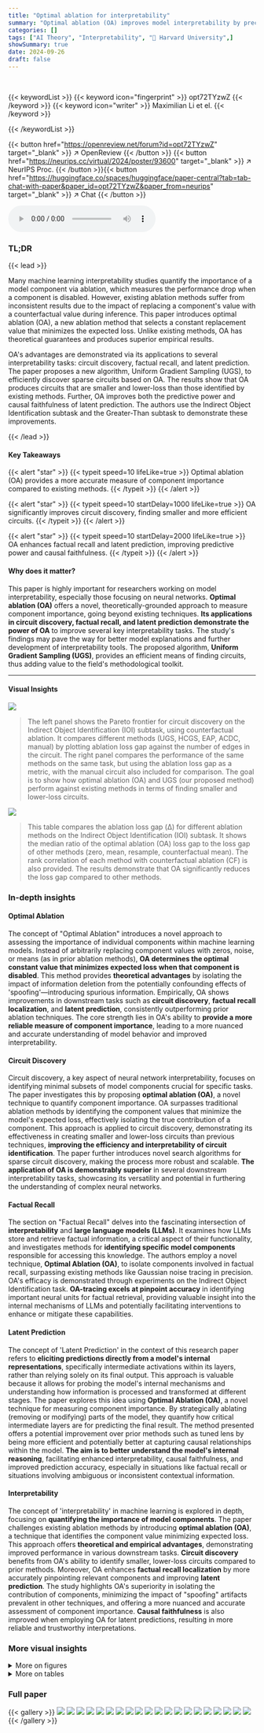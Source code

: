```yaml
---
title: "Optimal ablation for interpretability"
summary: "Optimal ablation (OA) improves model interpretability by precisely measuring component importance, outperforming existing methods. OA-based importance shines in circuit discovery, factual recall, and ..."
categories: []
tags: ["AI Theory", "Interpretability", "🏢 Harvard University",]
showSummary: true
date: 2024-09-26
draft: false
---
```


<br>

{{< keywordList >}}
{{< keyword icon="fingerprint" >}} opt72TYzwZ {{< /keyword >}}
{{< keyword icon="writer" >}} Maximilian Li et el. {{< /keyword >}}
 
{{< /keywordList >}}

{{< button href="https://openreview.net/forum?id=opt72TYzwZ" target="_blank" >}}
↗ OpenReview
{{< /button >}}
{{< button href="https://neurips.cc/virtual/2024/poster/93600" target="_blank" >}}
↗ NeurIPS Proc.
{{< /button >}}{{< button href="https://huggingface.co/spaces/huggingface/paper-central?tab=tab-chat-with-paper&paper_id=opt72TYzwZ&paper_from=neurips" target="_blank" >}}
↗ Chat
{{< /button >}}



<audio controls>
    <source src="https://ai-paper-reviewer.com/opt72TYzwZ/podcast.wav" type="audio/wav">
    Your browser does not support the audio element.
</audio>


### TL;DR


{{< lead >}}

Many machine learning interpretability studies quantify the importance of a model component via ablation, which measures the performance drop when a component is disabled. However, existing ablation methods suffer from inconsistent results due to the impact of replacing a component's value with a counterfactual value during inference. This paper introduces optimal ablation (OA), a new ablation method that selects a constant replacement value that minimizes the expected loss. Unlike existing methods, OA has theoretical guarantees and produces superior empirical results. 

OA's advantages are demonstrated via its applications to several interpretability tasks: circuit discovery, factual recall, and latent prediction.  The paper proposes a new algorithm, Uniform Gradient Sampling (UGS), to efficiently discover sparse circuits based on OA.  The results show that OA produces circuits that are smaller and lower-loss than those identified by existing methods.  Further, OA improves both the predictive power and causal faithfulness of latent prediction.  The authors use the Indirect Object Identification subtask and the Greater-Than subtask to demonstrate these improvements.

{{< /lead >}}


#### Key Takeaways

{{< alert "star" >}}
{{< typeit speed=10 lifeLike=true >}} Optimal ablation (OA) provides a more accurate measure of component importance compared to existing methods. {{< /typeit >}}
{{< /alert >}}

{{< alert "star" >}}
{{< typeit speed=10 startDelay=1000 lifeLike=true >}} OA significantly improves circuit discovery, finding smaller and more efficient circuits. {{< /typeit >}}
{{< /alert >}}

{{< alert "star" >}}
{{< typeit speed=10 startDelay=2000 lifeLike=true >}} OA enhances factual recall and latent prediction, improving predictive power and causal faithfulness. {{< /typeit >}}
{{< /alert >}}

#### Why does it matter?
This paper is highly important for researchers working on model interpretability, especially those focusing on neural networks. **Optimal ablation (OA)** offers a novel, theoretically-grounded approach to measure component importance, going beyond existing techniques.  **Its applications in circuit discovery, factual recall, and latent prediction demonstrate the power of OA** to improve several key interpretability tasks. The study's findings may pave the way for better model explanations and further development of interpretability tools.  The proposed algorithm, **Uniform Gradient Sampling (UGS)**, provides an efficient means of finding circuits, thus adding value to the field's methodological toolkit.

------
#### Visual Insights



![](https://ai-paper-reviewer.com/opt72TYzwZ/figures_6_1.jpg)

> The left panel shows the Pareto frontier for circuit discovery on the Indirect Object Identification (IOI) subtask, using counterfactual ablation.  It compares different methods (UGS, HCGS, EAP, ACDC, manual) by plotting ablation loss gap against the number of edges in the circuit. The right panel compares the performance of the same methods on the same task, but using the ablation loss gap as a metric, with the manual circuit also included for comparison.  The goal is to show how optimal ablation (OA) and UGS (our proposed method) perform against existing methods in terms of finding smaller and lower-loss circuits.





![](https://ai-paper-reviewer.com/opt72TYzwZ/tables_4_1.jpg)

> This table compares the ablation loss gap (Δ) for different ablation methods on the Indirect Object Identification (IOI) subtask.  It shows the median ratio of the optimal ablation (OA) loss gap to the loss gap of other methods (zero, mean, resample, counterfactual mean).  The rank correlation of each method with counterfactual ablation (CF) is also provided. The results demonstrate that OA significantly reduces the loss gap compared to other methods.





### In-depth insights


#### Optimal Ablation
The concept of "Optimal Ablation" introduces a novel approach to assessing the importance of individual components within machine learning models.  Instead of arbitrarily replacing component values with zeros, noise, or means (as in prior ablation methods), **OA determines the optimal constant value that minimizes expected loss when that component is disabled**. This method provides **theoretical advantages** by isolating the impact of information deletion from the potentially confounding effects of 'spoofing'—introducing spurious information.  Empirically, OA shows improvements in downstream tasks such as **circuit discovery**, **factual recall localization**, and **latent prediction**, consistently outperforming prior ablation techniques.  The core strength lies in OA's ability to **provide a more reliable measure of component importance**, leading to a more nuanced and accurate understanding of model behavior and improved interpretability.

#### Circuit Discovery
Circuit discovery, a key aspect of neural network interpretability, focuses on identifying minimal subsets of model components crucial for specific tasks.  The paper investigates this by proposing **optimal ablation (OA)**, a novel technique to quantify component importance.  OA surpasses traditional ablation methods by identifying the component values that minimize the model's expected loss, effectively isolating the true contribution of a component.  This approach is applied to circuit discovery, demonstrating its effectiveness in creating smaller and lower-loss circuits than previous techniques,  **improving the efficiency and interpretability of circuit identification**. The paper further introduces novel search algorithms for sparse circuit discovery, making the process more robust and scalable.  **The application of OA is demonstrably superior** in several downstream interpretability tasks, showcasing its versatility and potential in furthering the understanding of complex neural networks.

#### Factual Recall
The section on "Factual Recall" delves into the fascinating intersection of **interpretability** and **large language models (LLMs)**.  It examines how LLMs store and retrieve factual information, a critical aspect of their functionality, and investigates methods for **identifying specific model components** responsible for accessing this knowledge. The authors employ a novel technique, **Optimal Ablation (OA)**, to isolate components involved in factual recall, surpassing existing methods like Gaussian noise tracing in precision.  OA's efficacy is demonstrated through experiments on the Indirect Object Identification task.  **OA-tracing excels at pinpoint accuracy** in identifying important neural units for factual retrieval, providing valuable insight into the internal mechanisms of LLMs and potentially facilitating interventions to enhance or mitigate these capabilities.

#### Latent Prediction
The concept of 'Latent Prediction' in the context of this research paper refers to **eliciting predictions directly from a model's internal representations**, specifically intermediate activations within its layers, rather than relying solely on its final output.  This approach is valuable because it allows for probing the model's internal mechanisms and understanding how information is processed and transformed at different stages.  The paper explores this idea using **Optimal Ablation (OA)**, a novel technique for measuring component importance.  By strategically ablating (removing or modifying) parts of the model, they quantify how critical intermediate layers are for predicting the final result.  The method presented offers a potential improvement over prior methods such as tuned lens by being more efficient and potentially better at capturing causal relationships within the model.  **The aim is to better understand the model's internal reasoning**, facilitating enhanced interpretability, causal faithfulness, and improved prediction accuracy, especially in situations like factual recall or situations involving ambiguous or inconsistent contextual information.

#### Interpretability
The concept of 'interpretability' in machine learning is explored in depth, focusing on **quantifying the importance of model components**.  The paper challenges existing ablation methods by introducing **optimal ablation (OA)**, a technique that identifies the component value minimizing expected loss. This approach offers **theoretical and empirical advantages**, demonstrating improved performance in various downstream tasks.  **Circuit discovery** benefits from OA's ability to identify smaller, lower-loss circuits compared to prior methods.  Moreover, OA enhances **factual recall localization** by more accurately pinpointing relevant components and improving **latent prediction**.  The study highlights OA's superiority in isolating the contribution of components, minimizing the impact of "spoofing" artifacts prevalent in other techniques, and offering a more nuanced and accurate assessment of component importance.  **Causal faithfulness** is also improved when employing OA for latent predictions, resulting in more reliable and trustworthy interpretations.


### More visual insights

<details>
<summary>More on figures
</summary>


![](https://ai-paper-reviewer.com/opt72TYzwZ/figures_7_1.jpg)

> The figure shows the comparison of Average Indirect Effect (AIE) between Gaussian Noise Tracing (GNT) and Optimal Ablation Tracing (OAT) methods for factual recall.  The top part shows the results for a window size of 5 layers, while the bottom shows results for a window size of 1 layer. Both attention and MLP layers are evaluated. Error bars representing two standard errors are included for each data point, indicating the variability of the estimates.


![](https://ai-paper-reviewer.com/opt72TYzwZ/figures_8_1.jpg)

> The figure shows two plots related to circuit discovery using different ablation methods.  The left plot displays the Pareto frontier for the Indirect Object Identification (IOI) subtask, showing the trade-off between ablation loss (y-axis) and the number of edges in the circuit (x-axis). The right plot compares the ablation loss achieved by different methods (zero, mean, resample, counterfactual, optimal ablation) across various circuit sizes, also for the IOI subtask.  The manual circuit is included as a benchmark.


![](https://ai-paper-reviewer.com/opt72TYzwZ/figures_9_1.jpg)

> The figure demonstrates the performance of different circuit discovery methods on the IOI subtask. The left panel shows the Pareto frontier for counterfactual ablation, illustrating the trade-off between circuit size and ablation loss.  The right panel compares the performance of various ablation methods, including optimal ablation, showcasing the achieved ablation loss for different circuit sizes.


![](https://ai-paper-reviewer.com/opt72TYzwZ/figures_32_1.jpg)

> The figure illustrates the potential bias in gradient updates for ablation constants a when partial ablation coefficients ak are not equal to 0.  It shows that updating a using a linear combination of a and Aj(X) (incorrect update) can lead to a different direction than updating only using the gradient of the loss with respect to a (correct update), ultimately resulting in a bias toward the incorrect value of a*. The correct update directly targets the minimum loss, while the incorrect update is influenced by both the gradient and the initial value of the constant.


![](https://ai-paper-reviewer.com/opt72TYzwZ/figures_34_1.jpg)

> The figure shows two plots related to circuit discovery using different ablation methods. The left plot is a Pareto frontier showing the tradeoff between the number of edges in the circuit and the ablation loss for the IOI subtask using counterfactual ablation. The right plot compares the ablation loss of different ablation methods (zero, mean, resample, counterfactual, optimal, and manual) against the number of edges in the circuit for the IOI subtask. The x-axis represents the number of edges in the circuit, and the y-axis represents the ablation loss. The plots show that optimal ablation achieves the best tradeoff between the number of edges and ablation loss.


![](https://ai-paper-reviewer.com/opt72TYzwZ/figures_34_2.jpg)

> This figure shows the Pareto frontier for circuit discovery on the IOI subtask using mean and resample ablation methods.  The x-axis represents the number of edges in the circuit (circuit edge count), and the y-axis represents the ablation loss gap (△).  The ablation loss gap measures how much worse the model performs when the selected edges are removed (ablated) compared to the model's original performance. The plots show the trade-off between the number of edges in the circuit (sparsity) and the ablation loss gap (performance). Lower ablation loss gaps and fewer edges indicate a more efficient, interpretable circuit.  The figure compares different circuit discovery algorithms (UGS, HCGS, EAP, ACDC) and a manually selected circuit against the mean and resample ablation methods.


![](https://ai-paper-reviewer.com/opt72TYzwZ/figures_35_1.jpg)

> The left panel shows the Pareto frontier for circuit discovery on the Indirect Object Identification (IOI) subtask, comparing the tradeoff between ablation loss gap and circuit size (number of edges) across several methods, including UGS (the authors' method), HCGS, EAP, ACDC and a manually constructed circuit. The right panel provides a direct comparison of the different ablation methods.  It shows the ablation loss gap for each method applied to each circuit size (number of edges) for the same IOI task.


![](https://ai-paper-reviewer.com/opt72TYzwZ/figures_35_2.jpg)

> The figure shows two plots related to circuit discovery. The left plot is a Pareto frontier showing the tradeoff between the number of edges in a circuit and its ablation loss, calculated using counterfactual ablation.  The right plot compares different ablation methods (Zero, Mean, Resample, Counterfactual, Optimal, and a manually-selected circuit) regarding their ablation loss values for varying numbers of edges in the circuit. The x-axis in both graphs represents the number of edges in the circuit. The y-axis represents the ablation loss gap (Δ), a measure of the difference in performance between the full model and the model with the specified edges removed. The KL-divergence is used as the performance metric.


![](https://ai-paper-reviewer.com/opt72TYzwZ/figures_35_3.jpg)

> The left panel shows the Pareto frontier for circuit discovery on the Indirect Object Identification (IOI) subtask using counterfactual ablation.  The Pareto frontier plots the ablation loss gap (a measure of performance loss after removing edges) against the number of edges in the circuit.  It compares the performance of several algorithms (UGS, HCGS, EAP, ACDC) to that of a manually-constructed circuit. The right panel compares the ablation loss gap for different ablation methods (Optimal, Mean, Resample, CF) for circuits discovered on the same IOI task, showing the relative performance of different circuit selection approaches. The manual circuit is included for comparison, marked by an X.


![](https://ai-paper-reviewer.com/opt72TYzwZ/figures_35_4.jpg)

> This figure shows two plots related to circuit discovery using different ablation methods on the IOI subtask. The left plot displays the Pareto frontier for circuit discovery using counterfactual ablation, showing the tradeoff between ablation loss gap and circuit size. The right plot compares the performance of various ablation methods (zero, mean, resample, counterfactual, and optimal) across different circuit sizes, highlighting the superior performance of optimal ablation.


![](https://ai-paper-reviewer.com/opt72TYzwZ/figures_36_1.jpg)

> The figure shows two plots related to circuit discovery using different ablation methods on the IOI subtask. The left plot is a Pareto frontier showing the trade-off between ablation loss gap and the number of edges in the circuit for various methods, including the proposed Optimal Ablation. The right plot compares the ablation loss gap achieved by different methods for different sizes of circuits, with the manual circuit also plotted for reference.


![](https://ai-paper-reviewer.com/opt72TYzwZ/figures_37_1.jpg)

> The figure presents two plots related to circuit discovery using different ablation methods. The left plot shows the Pareto frontier for the Indirect Object Identification (IOI) subtask with counterfactual ablation, illustrating the tradeoff between the number of edges in a circuit and its ablation loss gap. The right plot compares the performance of different ablation methods (zero, mean, resample, counterfactual, and optimal) in circuit discovery for IOI, highlighting the performance of a manually designed circuit as a benchmark.


![](https://ai-paper-reviewer.com/opt72TYzwZ/figures_38_1.jpg)

> This figure compares the Average Indirect Effect (AIE) of Gaussian Noise Tracing (GNT) and Optimal Ablation Tracing (OAT) for identifying components responsible for factual recall in a language model.  The top row shows the AIE for a sliding window of 5 layers, while the bottom row shows the AIE for single layers.  Error bars represent the uncertainty in the AIE estimates.


![](https://ai-paper-reviewer.com/opt72TYzwZ/figures_38_2.jpg)

> This figure compares the Average Indirect Effect (AIE) of removing information about the subject using Gaussian noise (GNT) and Optimal Ablation (OAT).  The AIE is a measure of how much a component contributes to the model's ability to recall a fact.  The top half shows AIE values for replacing sliding windows of 5 layers with the median layer, while the bottom half shows AIE values for replacing single layers.  Error bars represent the sample standard errors. The results show that OAT more precisely identifies important components compared to GNT.


![](https://ai-paper-reviewer.com/opt72TYzwZ/figures_38_3.jpg)

> This figure compares the Average Indirect Effect (AIE) of Gaussian noise tracing (GNT) and Optimal Ablation tracing (OAT) for identifying components responsible for factual recall in a transformer model.  The x-axis represents the layer number (or median layer in a sliding window of 5 layers). The y-axis shows the AIE.  The top row shows results for a sliding window of 5 layers, while the bottom row shows results for a window of 1 layer. Each panel shows results for attention layers and MLP layers separately. The error bars indicate the 95% confidence intervals for the AIE estimates.


![](https://ai-paper-reviewer.com/opt72TYzwZ/figures_39_1.jpg)

> This figure compares the average indirect effect (AIE) of Gaussian noise tracing (GNT) and optimal ablation tracing (OAT) for different layers in a transformer model.  The top row shows results for a sliding window of 5 layers, while the bottom row shows results for a single layer.  Error bars represent the standard error of the estimate.


![](https://ai-paper-reviewer.com/opt72TYzwZ/figures_39_2.jpg)

> The figure compares the Average Indirect Effect (AIE) of Gaussian Noise Tracing (GNT) and Optimal Ablation Tracing (OAT) for different layers of a transformer model.  It shows that OAT provides more precise localization of relevant components compared to GNT.  The x-axis represents the layer number, and the y-axis represents the AIE, a measure of a component's contribution to factual recall.


![](https://ai-paper-reviewer.com/opt72TYzwZ/figures_39_3.jpg)

> The figure compares the average indirect effect (AIE) of Gaussian noise tracing (GNT) and optimal ablation tracing (OAT) for different layers of a transformer model.  It shows AIE values for attention and MLP layers when a sliding window of 5 layers is replaced with constant values. The x-axis represents the median layer of the window and the y-axis shows the AIE values. Error bars indicate the standard error of the mean.


![](https://ai-paper-reviewer.com/opt72TYzwZ/figures_40_1.jpg)

> The left panel shows the Pareto frontier for circuit discovery on the Indirect Object Identification (IOI) subtask using counterfactual ablation.  It compares the tradeoff between the number of edges in a circuit and the resulting ablation loss. The right panel compares different ablation methods (mean, resample, optimal, and counterfactual) for circuit discovery on the same IOI subtask, including a manual circuit for reference, showing which approach yields lower ablation loss for a given number of edges.


![](https://ai-paper-reviewer.com/opt72TYzwZ/figures_40_2.jpg)

> The left panel shows the Pareto frontier for circuit discovery on the IOI subtask, comparing the ablation loss against the number of edges in the circuit. The right panel shows a comparison of different ablation methods (mean, resample, optimal, and counterfactual) for circuit discovery on the same IOI subtask.  It highlights the relative performance of each method in finding smaller, lower-loss circuits compared to the manually curated circuit (marked with X).


![](https://ai-paper-reviewer.com/opt72TYzwZ/figures_40_3.jpg)

> The figure demonstrates the results of circuit discovery experiments. The left panel shows the Pareto frontier for the Indirect Object Identification (IOI) subtask using counterfactual ablation. It compares various methods for identifying a sparse subnetwork that achieves low loss on the IOI subtask. The right panel compares the different ablation methods across multiple circuit discovery algorithms and highlights the performance of optimal ablation.


![](https://ai-paper-reviewer.com/opt72TYzwZ/figures_41_1.jpg)

> The figure shows two plots related to circuit discovery on the Indirect Object Identification (IOI) subtask. The left plot displays the Pareto frontier for circuit discovery using counterfactual ablation, illustrating the trade-off between the number of edges in the circuit and the ablation loss. The right plot compares different ablation methods (zero, mean, resample, counterfactual, and optimal ablation) for circuit discovery, showing the ablation loss achieved by various circuits across these methods. The manual circuit is also included for reference. KL-divergence is used as the performance metric.


![](https://ai-paper-reviewer.com/opt72TYzwZ/figures_41_2.jpg)

> The left panel shows the Pareto frontier for circuit discovery on the Indirect Object Identification (IOI) subtask, comparing different methods (UGS, HCGS, EAP, ACDC, manual) with counterfactual ablation.  The x-axis represents the number of edges in the circuit, and the y-axis represents the ablation loss gap (KL-divergence). The right panel compares the ablation loss gap for those same methods on the IOI subtask, showing the trade-off between circuit size and performance for each approach.  The manual circuit's performance provides a benchmark.


![](https://ai-paper-reviewer.com/opt72TYzwZ/figures_42_1.jpg)

> The left panel shows the Pareto frontier for circuit discovery on the Indirect Object Identification subtask using counterfactual ablation.  It compares the performance (ablation loss gap) of circuits of varying sizes discovered by different methods (UGS, HCGS, EAP, ACDC, manual) against the number of edges in the circuit. The right panel shows a comparison of the ablation loss gaps for the same subtask using different ablation methods (optimal, mean, resample, CF), demonstrating the relative performance of optimal ablation.


![](https://ai-paper-reviewer.com/opt72TYzwZ/figures_42_2.jpg)

> The figure shows two plots related to circuit discovery using different ablation methods on the Indirect Object Identification (IOI) subtask.  The left plot is a Pareto frontier showing the trade-off between circuit size (number of edges) and ablation loss using counterfactual ablation.  The right plot compares ablation loss achieved by different ablation methods (zero, mean, resample, counterfactual, and optimal) for circuits of varying sizes, including a manually-constructed circuit, using KL-divergence as the performance metric.


</details>




<details>
<summary>More on tables
</summary>


![](https://ai-paper-reviewer.com/opt72TYzwZ/tables_25_1.jpg)
> This table presents a comparison of the ablation loss gap (Δ) for different ablation methods on the Indirect Object Identification (IOI) subtask.  The ablation loss gap quantifies the importance of a model component by measuring the difference in performance between the full model and a modified version with the component ablated. The table shows the median ratio of the optimal ablation loss gap to the loss gap for other ablation methods (zero, mean, resample, counterfactual mean, and counterfactual) providing a comparison of the relative performance of optimal ablation in minimizing this gap.

![](https://ai-paper-reviewer.com/opt72TYzwZ/tables_25_2.jpg)
> This table presents a comparison of the ablation loss gap (∆) for different ablation methods on the Indirect Object Identification (IOI) subtask.  It shows the median ratio of the optimal ablation loss gap (∆opt) to the loss gap calculated using zero, mean, resample, counterfactual mean, and counterfactual ablation methods.  The rank correlation with counterfactual ablation (CF) is also provided for each method to show the relative performance.

![](https://ai-paper-reviewer.com/opt72TYzwZ/tables_36_1.jpg)
> This table presents a comparison of the loss achieved by circuits optimized using the UGS algorithm against the loss achieved by random circuits.  The comparison is done for four different ablation methods: Mean, Resample, Optimal, and Counterfactual. Two subtasks are considered: IOI (Indirect Object Identification) and Greater-Than. For each ablation method and subtask, the table shows the mean loss for random circuits, the mean loss for UGS-optimized circuits, the standard deviation of the loss (Std), and the Z-score, which measures the statistical significance of the difference in performance between random and optimized circuits.

</details>




### Full paper

{{< gallery >}}
<img src="https://ai-paper-reviewer.com/opt72TYzwZ/1.png" class="grid-w50 md:grid-w33 xl:grid-w25" />
<img src="https://ai-paper-reviewer.com/opt72TYzwZ/2.png" class="grid-w50 md:grid-w33 xl:grid-w25" />
<img src="https://ai-paper-reviewer.com/opt72TYzwZ/3.png" class="grid-w50 md:grid-w33 xl:grid-w25" />
<img src="https://ai-paper-reviewer.com/opt72TYzwZ/4.png" class="grid-w50 md:grid-w33 xl:grid-w25" />
<img src="https://ai-paper-reviewer.com/opt72TYzwZ/5.png" class="grid-w50 md:grid-w33 xl:grid-w25" />
<img src="https://ai-paper-reviewer.com/opt72TYzwZ/6.png" class="grid-w50 md:grid-w33 xl:grid-w25" />
<img src="https://ai-paper-reviewer.com/opt72TYzwZ/7.png" class="grid-w50 md:grid-w33 xl:grid-w25" />
<img src="https://ai-paper-reviewer.com/opt72TYzwZ/8.png" class="grid-w50 md:grid-w33 xl:grid-w25" />
<img src="https://ai-paper-reviewer.com/opt72TYzwZ/9.png" class="grid-w50 md:grid-w33 xl:grid-w25" />
<img src="https://ai-paper-reviewer.com/opt72TYzwZ/10.png" class="grid-w50 md:grid-w33 xl:grid-w25" />
<img src="https://ai-paper-reviewer.com/opt72TYzwZ/11.png" class="grid-w50 md:grid-w33 xl:grid-w25" />
<img src="https://ai-paper-reviewer.com/opt72TYzwZ/12.png" class="grid-w50 md:grid-w33 xl:grid-w25" />
<img src="https://ai-paper-reviewer.com/opt72TYzwZ/13.png" class="grid-w50 md:grid-w33 xl:grid-w25" />
<img src="https://ai-paper-reviewer.com/opt72TYzwZ/14.png" class="grid-w50 md:grid-w33 xl:grid-w25" />
<img src="https://ai-paper-reviewer.com/opt72TYzwZ/15.png" class="grid-w50 md:grid-w33 xl:grid-w25" />
<img src="https://ai-paper-reviewer.com/opt72TYzwZ/16.png" class="grid-w50 md:grid-w33 xl:grid-w25" />
<img src="https://ai-paper-reviewer.com/opt72TYzwZ/17.png" class="grid-w50 md:grid-w33 xl:grid-w25" />
<img src="https://ai-paper-reviewer.com/opt72TYzwZ/18.png" class="grid-w50 md:grid-w33 xl:grid-w25" />
<img src="https://ai-paper-reviewer.com/opt72TYzwZ/19.png" class="grid-w50 md:grid-w33 xl:grid-w25" />
<img src="https://ai-paper-reviewer.com/opt72TYzwZ/20.png" class="grid-w50 md:grid-w33 xl:grid-w25" />
{{< /gallery >}}